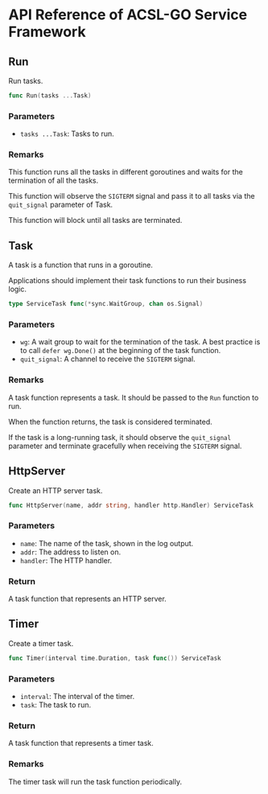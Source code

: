 # API Reference of ACSL-GO Service Framework

## Run
Run tasks.
```go
func Run(tasks ...Task)
```

### Parameters
- `tasks ...Task`: Tasks to run.

### Remarks
This function runs all the tasks in different goroutines and waits for the termination of all the tasks.

This function will observe the `SIGTERM` signal and pass it to all tasks via the `quit_signal` parameter of Task.

This function will block until all tasks are terminated.


## Task

A task is a function that runs in a goroutine.

Applications should implement their task functions to run their business logic.

```go
type ServiceTask func(*sync.WaitGroup, chan os.Signal)
```

### Parameters
- `wg`: A wait group to wait for the termination of the task. A best practice is to call `defer wg.Done()` at the beginning of the task function.
- `quit_signal`: A channel to receive the `SIGTERM` signal.

### Remarks
A task function represents a task. It should be passed to the `Run` function to run.

When the function returns, the task is considered terminated.

If the task is a long-running task, it should observe the `quit_signal` parameter and terminate gracefully when receiving the `SIGTERM` signal.

## HttpServer

Create an HTTP server task.

```go
func HttpServer(name, addr string, handler http.Handler) ServiceTask
```

### Parameters
- `name`: The name of the task, shown in the log output.
- `addr`: The address to listen on.
- `handler`: The HTTP handler.

### Return
A task function that represents an HTTP server.

## Timer

Create a timer task.

```go
func Timer(interval time.Duration, task func()) ServiceTask
```

### Parameters
- `interval`: The interval of the timer.
- `task`: The task to run.

### Return
A task function that represents a timer task.

### Remarks
The timer task will run the task function periodically.